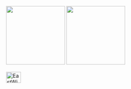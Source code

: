 <div align="left">
  <img height="160em" src="https://github-readme-stats.vercel.app/api?username=eastwinds010&show_icons=true&theme=dracula&include_all_commits=true&count_private=true"/>
  <img height="160em" src="https://github-readme-stats.vercel.app/api/top-langs/?username=eastwinds010&layout=compact&langs_count=6&theme=dracula"/>
</div>
<div style="display: inline_block"><br>
  <img align="center" alt="EastWinds-Js" height="30" width="40" src="https://cdn.jsdelivr.net/gh/devicons/devicon/icons/javascript/javascript-original.svg">
</div>
